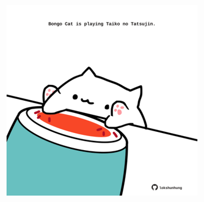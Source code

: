 <!-- built at 10/12/2023, 22:00:39 UTC -->
<p align="center">
  <img width="500" height="500" src="./ReadmeImage.svg">
</p>
